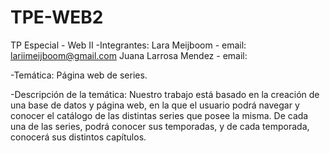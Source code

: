 # TPE-WEB2
TP Especial - Web II
-Integrantes: 
Lara Meijboom - email: lariimeijboom@gmail.com
Juana Larrosa Mendez - email: 

-Temática: 
Página web de series.

-Descripción de la temática:
Nuestro trabajo está basado en la creación de una base de datos y página web, en la que el usuario podrá navegar y conocer el catálogo de las distintas series que posee la misma.
De cada una de las series, podrá conocer sus temporadas, y de cada temporada, conocerá sus distintos capítulos. 
